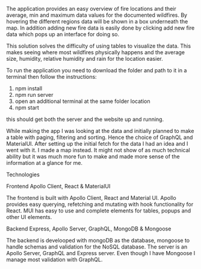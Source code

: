 The application provides an easy overview of fire locations and their average, min and maximum data values for the documented wildfires. By hovering the different regions data will be shown in a box underneath the map. In addition adding new fire data is easily done by clicking add new fire data which pops up an interface for doing so.


This solution solves the difficulty of using tables to visualize the data. This makes seeing where most wildfires physically happens and the average size, humidity, relative humidity and rain for the location easier. 

To run the application you need to download the folder and path to it in a terminal then follow the instructions:
1. npm install
2. npm run server
3. open an additional terminal at the same folder location
4. npm start

this should get both the server and the website up and running.


While making the app I was looking at the data and initially planned to make a table with paging, filtering and sorting. Hence the choice of GraphQL and MaterialUI. After setting up the initial fetch for the data I had an idea and I went with it. I made a map instead. It might not show of as much technical ability but it was much more fun to make and made more sense of the information at a glance for me.


Technologies

Frontend
Apollo Client, React & MaterialUI

The frontend is built with Apollo Client, React and Material UI. Apollo provides easy querying, refetching and mutating with hook functionality for React. MUI has easy to use and complete elements for tables, popups and other UI elements. 

Backend
Express, Apollo Server, GraphQL, MongoDB & Mongoose

The backend is develooped with mongoDB as the database, mongoose to handle schemas and validation for the NoSQL database. The server is an Apollo Server, GraphQL and Express server. Even though I have Mongoose I manage most validation with GraphQL.

